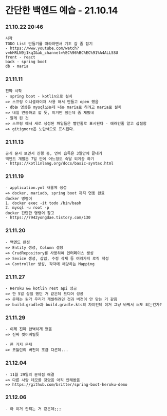 # 간단한 백엔드 예습 - 21.10.14

### 21.10.22 20:46

    시작
    TODO List 만들기를 따라하면서 기초 감 좀 잡기
    - https://www.youtube.com/watch?v=hHRLN9j1kqI&ab_channel=%EC%96%BC%EC%91%A4ALLSSU
    front - react
    back - spring boot
    db - maria

### 21.11.11

    진짜 시작
    - spring boot - kotlin으로 설치
    => 스프링 이니셜라이저 사용 해서 만들고 open 했음
    - db는 영상은 mysql쓰는데 나는 maria로 하려고 maria로 설치
    => 내일 연동하고 할 듯, 이거만 했는데 좀 재밌네
    - 알게 된 것
    => 스프링 에서 새로 생성된 파일들은 빨간줄로 표시된다 - 에러인줄 알고 삽질함
    => gitignore은 노란색으로 표시된다.

### 21.11.13

    공식 문서 보면서 진행 중, 언어 습득은 3일안에 끝내기
    백엔드 개발은 7일 안에 어느정도 숙달 되게끔 하기
    - https://kotlinlang.org/docs/basic-syntax.html

### 21.11.19

    - application.yml 새롭게 생성
    => docker, mariadb, spring boot 까지 연동 완료
    docker 명령어
    1. docker exec -it todo /bin/bash
    2. mysql -u root -p
    docker 간단한 명령어 참고
    - https://7942yongdae.tistory.com/130

### 21.11.20

    - 백엔드 완성
    => Entity 생성, Column 설정
    => CrudRepository를 사용하여 인터페이스 생성
    => Sevice 생성, 삽입, 수정 삭제 등 여러가지 로직 작성
    => Controller 생성, 각각에 해당하는 Mapping

### 21.11.27

    - Heroku && kotlin rest api 성공
    => 한 5일 삽질 했던 거 같은데 드디어 성공
    => 문제는 뭔가 우리가 개발하려던 것과 버전이 안 맞는 거 같음
    => build.gradle과 build.gradle.kts의 차이인데 이거 그냥 바꿔서 써도 되는건가?

### 21.11.29

    - 이제 진짜 완벽하게 했음
    => 진짜 찢어버릴듯

    - 한 가지 문제
    => 코틀린의 버전이 조금 다른데...
    
### 21.12.04

    - 11월 29일의 문제점 해결
    => 다른 사람 데모를 찾았음 아직 안해봤음
    => https://github.com/britter/spring-boot-heroku-demo
    

### 21.12.06

    - 아 이거 안되는 거 같은데;;;
